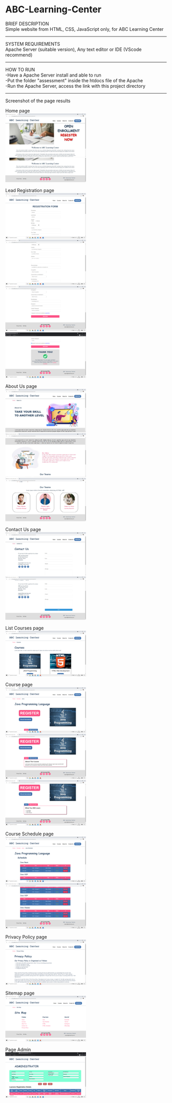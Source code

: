 # ABC-Learning-Center
BRIEF DESCRIPTION<br>
Simple website from HTML, CSS, JavaScript only, for ABC Learning Center

<hr/>

SYSTEM REQUIREMENTS<br/>
Apache Server (suitable version), Any text editor or IDE (VScode recommend)

<hr/>

HOW TO RUN<br/>
-Have a Apache Server install and able to run <br/>
-Put the folder "assessment" inside the htdocs file of the Apache <br/>
-Run the Apache Server, access the link with this project directory <br/>

<hr/>

Screenshot of the page results

Home page <br>
<img src="pic/page-home-1.JPG" alt="page-home" width="50%"/>
<img src="pic/page-home-2.JPG" alt="page-home" width="50%"/>

Lead Registration page <br>
<img src="pic/page-regis-1.png" alt="page-regis" width="50%"/>
<img src="pic/page-regis-2.png" alt="page-regis" width="50%"/>
<img src="pic/page-regis-3.png" alt="page-regis" width="50%"/>
<img src="pic/page-regis-4.png" alt="page-regis" width="50%"/>

About Us page <br>
<img src="pic/page-about-1.JPG" alt="page-about" width="50%"/>
<img src="pic/page-about-2.JPG" alt="page-about" width="50%"/>
<img src="pic/page-about-3.JPG" alt="page-about" width="50%"/>

Contact Us page <br>
<img src="pic/page-contact-1.JPG" alt="page-contact" width="50%"/>
<img src="pic/page-contact-2.JPG" alt="page-contact" width="50%"/>

List Courses page <br>
<img src="pic/page-listcourses-1.png" alt="page-listcourse" width="50%"/>

Course page <br>
<img src="pic/page-course-1.png" alt="page-course" width="50%"/>
<img src="pic/page-course-2.png" alt="page-course" width="50%"/>
<img src="pic/page-course-3.png" alt="page-course" width="50%"/>

Course Schedule page <br>
<img src="pic/page-schedule-1.png" alt="page-schedule" width="50%"/>
<img src="pic/page-schedule-2.png" alt="page-schedule" width="50%"/>

Privacy Policy page <br>
<img src="pic/page-privacy.png" alt="page-privacy" width="50%"/>

Sitemap page <br>
<img src="pic/page-stemap.png" alt="page-sitemap" width="50%"/>

Page Admin <br>
<img src="pic/page-admin.png" alt="page-admin" width="50%"/>
